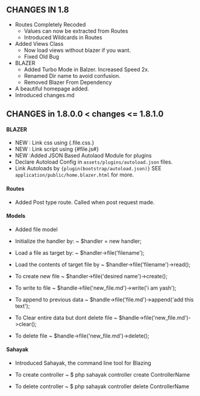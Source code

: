 ## CHANGES IN 1.8

- Routes Completely Recoded
	* Values can now be extracted from Routes
	* Introduced Wildcards in Routes
- Added Views Class
	* Now load views without blazer if you want.
	* Fixed Old Bug
- BLAZER
	* Added Turbo Mode in Balzer. Increased Speed 2x.
	* Renamed Dir name to avoid confusion.
	* Removed Blazer From Dependency
- A beautiful homepage added.
- Introduced changes.md


## CHANGES in   1.8.0.0 < changes <= 1.8.1.0
#### BLAZER
- NEW : Link css using {.file.css.}
- NEW : Link script using {#file.js#}
- NEW :Added JSON Based Autolaod Module for plugins
- Declare Autoload Config in `assets/plugins/autoload.json` files.
- Link Autoloads by `{plugin(bootstrap/autoload.json)}` SEE `application/public/home.blazer.html` for more.

#### Routes
- Added Post type route. Called when post request made.

#### Models
- Added file model

- Initialize the handler by:
~ $handler = new handler;

- Load a file as target by:
~ $handler->file('filename');

- Load the contents of target file by
~ $handler->file('filename')->read();

- To create new file
~ $handler->file('desired name')->create();

- To write to file
~ $handle->file('new_file.md')->write('i am yash');

- To append to previous data
~ $handle->file('file.md')->append('add this text');

- To Clear entire data but dont delete file
~ $handle->file('new_file.md')->clear();

- To delete file
~ $handle->file('new_file.md')->delete();


#### Sahayak
- Introduced Sahayak, the command line tool for Blazing

- To create controller
~ $ php sahayak controller create ControllerName

- To delete controller
~ $ php sahayak controller delete ControllerName